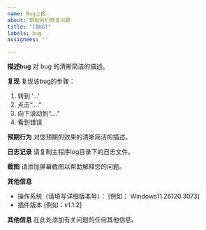 ```yaml
---
name: Bug上报
about: 帮助我们修复问题
title: "[BUG]"
labels: bug
assignees: ''

---
```


**描述bug**
对 bug 的清晰简洁的描述。

**复现**
复现该bug的步骤：
1. 转到 '...'
2. 点击“....”
3. 向下滚动到“....”
4. 看到错误

**预期行为**
对您预期的效果的清晰简洁的描述。

**日志记录**
请复制主程序log目录下的日志文件。

**截图**
请添加屏幕截图以帮助解释您的问题。

**其他信息**
- 操作系统（请填写详细版本号）： [例如： Windows11 26120.3073]
- 插件版本 [例如：v1.1.2]

**其他信息**
在此处添加有关问题的任何其他信息。
